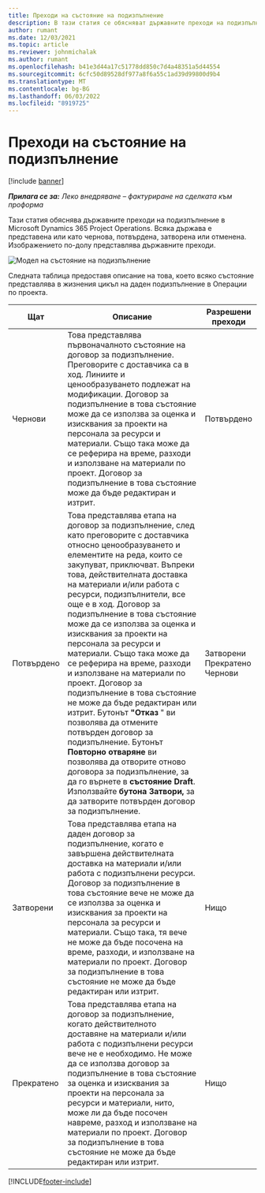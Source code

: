 ```yaml
---
title: Преходи на състояние на подизпълнение
description: В тази статия се обясняват държавните преходи на подизпълнение в Microsoft Dynamics 365 Project Operations, тъй като подизпълнението се създава, изпълнява и затваря.
author: rumant
ms.date: 12/03/2021
ms.topic: article
ms.reviewer: johnmichalak
ms.author: rumant
ms.openlocfilehash: b41e3d44a17c51778dd850c7d4a48351a5d44554
ms.sourcegitcommit: 6cfc50d89528df977a8f6a55c1ad39d99800d9b4
ms.translationtype: MT
ms.contentlocale: bg-BG
ms.lasthandoff: 06/03/2022
ms.locfileid: "8919725"
---
```

# <a name="state-transitions-on-a-subcontract"></a>Преходи на състояние на подизпълнение 

[!include [banner](../../includes/dataverse-preview.md)]

_**Прилага се за:** Леко внедряване – фактуриране на сделката към проформа_

Тази статия обяснява държавните преходи на подизпълнение в Microsoft Dynamics 365 Project Operations. Всяка държава е представена или като чернова, потвърдена, затворена или отменена. Изображението по-долу представлява държавните преходи.

![Модел на състояние на подизпълнение](../media/SubconStates.png)  

Следната таблица предоставя описание на това, което всяко състояние представлява в жизнения цикъл на даден подизпълнение в Операции по проекта.

| Щат | Описание | Разрешени преходи |
| --- | --- | --- |
| Чернови | Това представлява първоначалното състояние на договор за подизпълнение. Преговорите с доставчика са в ход. Линиите и ценообразуването подлежат на модификации. Договор за подизпълнение в това състояние може да се използва за оценка и изисквания за проекти на персонала за ресурси и материали. Също така може да се реферира на време, разходи и използване на материали по проект. Договор за подизпълнение в това състояние може да бъде редактиран и изтрит. | Потвърдено |
| Потвърдено | Това представлява етапа на договор за подизпълнение, след като преговорите с доставчика относно ценообразуването и елементите на реда, които се закупуват, приключват. Въпреки това, действителната доставка на материали и/или работа с ресурси, подизпълнители, все още е в ход. Договор за подизпълнение в това състояние може да се използва за оценка и изисквания за проекти на персонала за ресурси и материали. Също така може да се реферира на време, разходи и използване на материали по проект. Договор за подизпълнение в това състояние не може да бъде редактиран или изтрит. Бутонът **"Отказ** " ви позволява да отмените потвърден договор за подизпълнение. Бутонът **Повторно отваряне** ви позволява да отворите отново договора за подизпълнение, за да го върнете в **състояние Draft**. Използвайте **бутона Затвори,** за да затворите потвърден договор за подизпълнение. | Затворени <br> Прекратено <br> Чернови |
| Затворени | Това представлява етапа на даден договор за подизпълнение, когато е завършена действителната доставка на материали и/или работа с подизпълнени ресурси. Договор за подизпълнение в това състояние вече не може да се използва за оценка и изисквания за проекти на персонала за ресурси и материали. Също така, тя вече не може да бъде посочена на време, разходи, и използване на материали по проект. Договор за подизпълнение в това състояние не може да бъде редактиран или изтрит. | Нищо |
| Прекратено | Това представлява етапа на договор за подизпълнение, когато действителното доставяне на материали и/или работа с подизпълнени ресурси вече не е необходимо. Не може да се използва договор за подизпълнение в това състояние за оценка и изисквания за проекти на персонала за ресурси и материали, нито, може ли да бъде посочен навреме, разход и използване на материали по проект. Договор за подизпълнение в това състояние не може да бъде редактиран или изтрит. | Нищо |


[!INCLUDE[footer-include](../../includes/footer-banner.md)]
